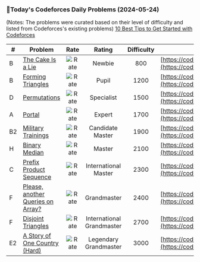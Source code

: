 ### 🌟Today's Codeforces Daily Problems (2024-05-24)
(Notes: The problems were curated based on their level of difficulty and listed from Codeforces's existing problems)
[10 Best Tips to Get Started with Codeforces](https://github.com/ika9810/Codeforces-Daily-Problems/blob/main/10%20Best%20Tips%20to%20Get%20Started%20with%20Codeforces.md)

| # | Problem | Rate| Rating | Difficulty | Contest |
|---| ----- | :--------: | :----------: | :----------: | ---------- |
|B|[The Cake Is a Lie](https://codeforces.com/contest/1519/problem/B)|![Rate](https://img.shields.io/badge/Newbie-800-lightgrey)|Newbie|800|[https://codeforces.com/contest/1519](https://codeforces.com/contest/1519)|
|B|[Forming Triangles](https://codeforces.com/contest/1922/problem/B)|![Rate](https://img.shields.io/badge/Pupil-1200-brightgreen)|Pupil|1200|[https://codeforces.com/contest/1922](https://codeforces.com/contest/1922)|
|D|[Permutations](https://codeforces.com/contest/48/problem/D)|![Rate](https://img.shields.io/badge/Specialist-1500-9cf)|Specialist|1500|[https://codeforces.com/contest/48](https://codeforces.com/contest/48)|
|A|[Portal](https://codeforces.com/contest/1580/problem/A)|![Rate](https://img.shields.io/badge/Expert-1700-blue)|Expert|1700|[https://codeforces.com/contest/1580](https://codeforces.com/contest/1580)|
|B2|[Military Trainings](https://codeforces.com/contest/207/problem/B2)|![Rate](https://img.shields.io/badge/Candidate%20Master-1900-blueviolet)|Candidate Master|1900|[https://codeforces.com/contest/207](https://codeforces.com/contest/207)|
|H|[Binary Median](https://codeforces.com/contest/1360/problem/H)|![Rate](https://img.shields.io/badge/Master-2100-orange)|Master|2100|[https://codeforces.com/contest/1360](https://codeforces.com/contest/1360)|
|C|[Prefix Product Sequence](https://codeforces.com/contest/487/problem/C)|![Rate](https://img.shields.io/badge/International%20Master-2300-orange)|International Master|2300|[https://codeforces.com/contest/487](https://codeforces.com/contest/487)|
|F|[Please, another Queries on Array?](https://codeforces.com/contest/1114/problem/F)|![Rate](https://img.shields.io/badge/Grandmaster-2400-red)|Grandmaster|2400|[https://codeforces.com/contest/1114](https://codeforces.com/contest/1114)|
|F|[Disjoint Triangles](https://codeforces.com/contest/1025/problem/F)|![Rate](https://img.shields.io/badge/International%20Grandmaster-2700-red)|International Grandmaster|2700|[https://codeforces.com/contest/1025](https://codeforces.com/contest/1025)|
|E2|[A Story of One Country (Hard)](https://codeforces.com/contest/1181/problem/E2)|![Rate](https://img.shields.io/badge/Legendary%20Grandmaster-3000-red)|Legendary Grandmaster|3000|[https://codeforces.com/contest/1181](https://codeforces.com/contest/1181)|
